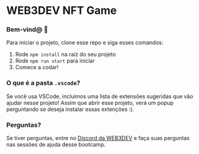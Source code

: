 # WEB3DEV NFT Game

### **Bem-vind@ 👋**
Para iniciar o projeto, clone esse repo e siga esses comandos:

1. Rode `npm install` na raíz do seu projeto
2. Rode `npm run start` para iniciar
3. Comece a codar!

### O que é a pasta `.vscode`?
Se você usa VSCode, incluímos uma lista de extensões sugeridas que vão ajudar nesse projeto! Assim que abrir esse projeto, verá um popup perguntando se deseja instalar essas extenções :).


### **Perguntas?**
Se tiver perguntas, entre no [Discord da WEB3DEV](https://discord.web3dev.com.br) e faça suas perguntas nas sessões de ajuda desse bootcamp.